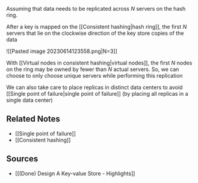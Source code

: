 Assuming that data needs to be replicated across $N$ servers on the hash ring.

After a key is mapped on the [[Consistent hashing|hash ring]], the first $N$ servers that lie on the clockwise direction of the key store copies of the data 

![[Pasted image 20230614123558.png|N=3]]

With [[Virtual nodes in consistent hashing|virtual nodes]], the first $N$ nodes on the ring may be owned by fewer than $N$ actual servers. So, we can choose to only choose unique servers while performing this replication

We can also take care to place replicas in distinct data centers to avoid [[Single point of failure|single point of failure]] (by placing all replicas in a single data center)

## Related Notes
- [[Single point of failure]] 
- [[Consistent hashing]]

## Sources
- [[(Done) Design A Key-value Store - Highlights]]